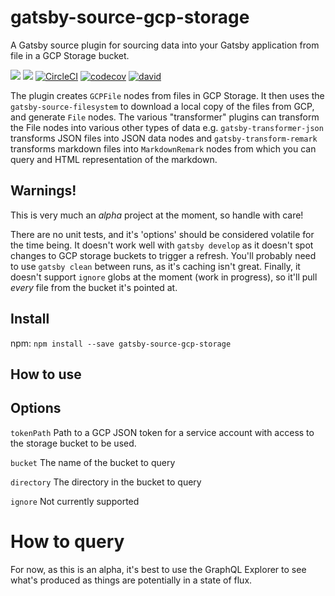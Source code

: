 # gatsby-source-gcp-storage
A Gatsby source plugin for sourcing data into your Gatsby application from file in a GCP Storage bucket.

[![](https://img.shields.io/npm/v/gatsby-source-gcp-storage.svg)](https://www.npmjs.com/package/gatsby-source-gcp-storage)
[![](https://img.shields.io/npm/dm/gatsby-source-gcp-storage.svg)](https://www.npmjs.com/package/gatsby-source-gcp-storage)
[![CircleCI](https://circleci.com/gh/TheMagoo73/gatsby-source-gcp-storage/tree/master.svg?style=svg)](https://circleci.com/gh/TheMagoo73/gatsby-source-gcp-storage/tree/master)
[![codecov](https://codecov.io/gh/TheMagoo73/gatsby-source-gcp-storage/branch/master/graph/badge.svg)](https://codecov.io/gh/TheMagoo73/gatsby-source-gcp-storage)
[![david](https://david-dm.org/themagoo73/gatsby-source-gcp-storage.svg)]()

The plugin creates `GCPFile` nodes from files in GCP Storage. It then uses the `gatsby-source-filesystem` to download a local copy of the files from GCP, and generate `File` nodes. The various "transformer" plugins can transform the File nodes into various other types of data e.g. `gatsby-transformer-json` transforms JSON files into JSON data nodes and `gatsby-transform-remark` transforms markdown files into `MarkdownRemark` nodes from which you can query and HTML representation of the markdown.

## Warnings!

This is very much an *alpha* project at the moment, so handle with care!

There are no unit tests, and it's 'options' should be considered volatile for the time being. It doesn't work well with `gatsby develop` as it doesn't spot changes to GCP storage buckets to trigger a refresh. You'll probably need to use `gatsby clean` between runs, as it's caching isn't great. Finally, it doesn't support `ignore` globs at the moment (work in progress), so it'll pull *every* file from the bucket it's pointed at.

## Install
npm: `npm install --save gatsby-source-gcp-storage`

## How to use

## Options

`tokenPath` Path to a GCP JSON token for a service account with access to the storage bucket to be used.

`bucket` The name of the bucket to query

`directory` The directory in the bucket to query

`ignore` Not currently supported

# How to query

For now, as this is an alpha, it's best to use the GraphQL Explorer to see what's produced as things are potentially in a state of flux.
